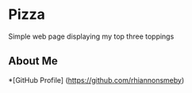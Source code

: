 # Pizza

Simple web page displaying my top three toppings

## About Me

*[GitHub Profile] (https://github.com/rhiannonsmeby)
